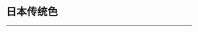 <script setup>
  import ColorDisplay from '../../../components/ColorDisplay.vue'
</script>

# 日本传统色

---

<ColorDisplay src="data/jp-colors.json"/>
